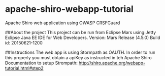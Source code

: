 apache-shiro-webapp-tutorial
============================

Apache Shiro web application using OWASP CRSFGuard

##About the project
This project can be run from Eclipse Mars using Jetty 
Eclipse Java EE IDE for Web Developers.
Version: Mars Release (4.5.0)
Build id: 20150621-1200

##Instructions
The web app is using Stormpath as OAUTH. In order to run this properly you must obtain a apiKey as instructed in teh Apache Shiro Documentation to setup Strompath:
http://shiro.apache.org/webapp-tutorial.html#step2

